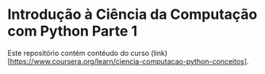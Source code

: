 # Introdução à Ciência da Computação com Python Parte 1
Este repositório contém contéudo do curso (link)[https://www.coursera.org/learn/ciencia-computacao-python-conceitos].
